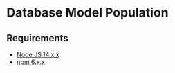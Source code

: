 # Database Model Population

## Requirements

- [Node JS 14.x.x](https://nodejs.org/en/)
- [npm 6.x.x](https://docs.npmjs.com/cli/v6)
